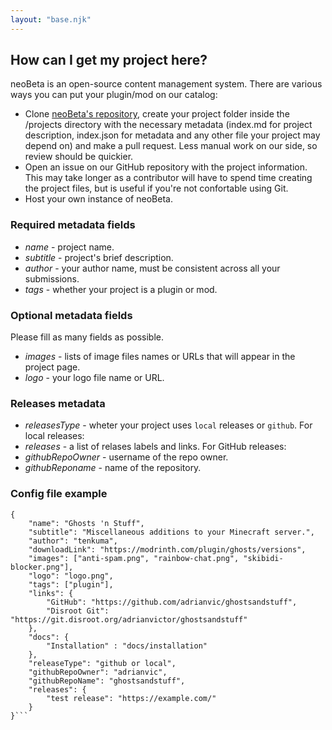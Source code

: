 ```yaml
---
layout: "base.njk"
---
```

## How can I get my project here?

neoBeta is an open-source content management system. There are various ways you can put your plugin/mod on our catalog:
 - Clone [neoBeta's repository](https://github.com/adrianvic/neoBeta), create your project folder inside the /projects directory with the necessary metadata (index.md for project description, index.json for metadata and any other file your project may depend on) and make a pull request. Less manual work on our side, so review should be quickier.
 - Open an issue on our GitHub repository with the project information. This may take longer as a contributor will have to spend time creating the project files, but is useful if you're not confortable using Git.
 - Host your own instance of neoBeta.

### Required metadata fields
 - *name* - project name.  
 - *subtitle* - project's brief description.  
 - *author* - your author name, must be consistent across all your submissions.  
 - *tags* - whether your project is a plugin or mod.  

### Optional metadata fields
Please fill as many fields as possible.  
 - *images* - lists of image files names or URLs that will appear in the project page.  
 - *logo* - your logo file name or URL.  

### Releases metadata
 - *releasesType* - wheter your project uses `local` releases or `github`.
For local releases:
 - *releases* - a list of relases labels and links.
For GitHub releases:
 - *githubRepoOwner* - username of the repo owner.
 - *githubReponame* - name of the repository.

### Config file example
```
{
    "name": "Ghosts 'n Stuff",
    "subtitle": "Miscellaneous additions to your Minecraft server.",
    "author": "tenkuma",
    "downloadLink": "https://modrinth.com/plugin/ghosts/versions",
    "images": ["anti-spam.png", "rainbow-chat.png", "skibidi-blocker.png"],
    "logo": "logo.png",
    "tags": ["plugin"],
    "links": {
        "GitHub": "https://github.com/adrianvic/ghostsandstuff",
        "Disroot Git": "https://git.disroot.org/adrianvictor/ghostsandstuff"
    },
    "docs": {
        "Installation" : "docs/installation"
    },
    "releaseType": "github or local",
    "githubRepoOwner": "adrianvic",
    "githubRepoName": "ghostsandstuff",
    "releases": {
        "test release": "https://example.com/"
    }
}```